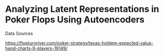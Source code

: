 # Analyzing Latent Representations in Poker Flops Using Autoencoders

Data Sources

https://flopturnriver.com/poker-strategy/texas-holdem-expected-value-hand-charts-9-players-19149/
